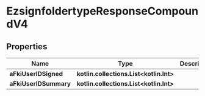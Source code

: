 
# EzsignfoldertypeResponseCompoundV4

## Properties
| Name | Type | Description | Notes |
| ------------ | ------------- | ------------- | ------------- |
| **aFkiUserIDSigned** | **kotlin.collections.List&lt;kotlin.Int&gt;** |  |  [optional] |
| **aFkiUserIDSummary** | **kotlin.collections.List&lt;kotlin.Int&gt;** |  |  [optional] |



